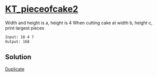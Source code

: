# [KT_pieceofcake2](https://open.kattis.com/problems/pieceofcake2)

Width and height is a, height is 4
When cutting cake at width b, height c, print largest pieces

```txt
Input: 10 4 7
Output: 168
```

## Solution

[Duplicate](./BJ_17874.md)
